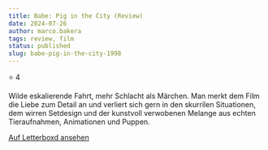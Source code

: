 ```yaml
---
title: Babe: Pig in the City (Review)
date: 2024-07-26
author: marco.bakera
tags: review, film
status: published
slug: babe-pig-in-the-city-1998
---
```


⭐ 4

Wilde eskalierende Fahrt, mehr Schlacht als Märchen. Man merkt dem Film die Liebe zum Detail an und verliert sich gern in den skurrilen Situationen, dem wirren Setdesign und der kunstvoll verwobenen Melange aus echten Tieraufnahmen, Animationen und Puppen.

[Auf Letterboxd ansehen](https://boxd.it/6XMwof)

